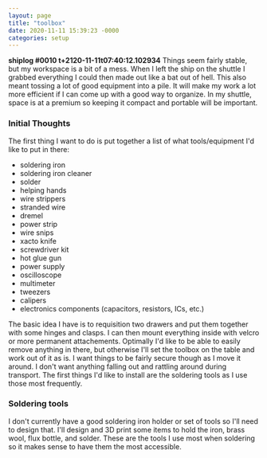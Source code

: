 ```yaml
---
layout: page
title: "toolbox"
date: 2020-11-11 15:39:23 -0000
categories: setup
---
```


<script type="text/javascript" src="http://cdn.mathjax.org/mathjax/latest/mathjax.js?config=tex-ams-mml_htmlormml"></script>

**shiplog #0010 t+2120-11-11t07:40:12.102934**
Things seem fairly stable, but my workspace is a bit of a mess.  When I left the ship on the shuttle I grabbed everything I could then made out like a bat out of hell.  This also meant tossing a lot of good equipment into a pile.  It will make my work a lot more efficient if I can come up with a good way to organize.  In my shuttle, space is at a premium so keeping it compact and portable will be important.

### Initial Thoughts
The first thing I want to do is put together a list of what tools/equipment I'd like to put in there:
* soldering iron
* soldering iron cleaner
* solder
* helping hands
* wire strippers
* stranded wire
* dremel
* power strip
* wire snips
* xacto knife
* screwdriver kit
* hot glue gun
* power supply
* oscilloscope
* multimeter
* tweezers
* calipers
* electronics components (capacitors, resistors, ICs, etc.)

The basic idea I have is to requisition two drawers and put them together with some hinges and clasps.  I can then mount everything inside with velcro or more permanent attachements.  Optimally I'd like to be able to easily remove anything in there, but otherwise I'll set the toolbox on the table and work out of it as is.  I want things to be fairly secure though as I move it around.  I don't want anything falling out and rattling around during transport. The first things I'd like to install are the soldering tools as I use those most frequently.

### Soldering tools
I don't currently have a good soldering iron holder or set of tools so I'll need to design that.  I'll design and 3D print some items to hold the iron, brass wool, flux bottle, and solder.  These are the tools I use most when soldering so it makes sense to have them the most accessible. 
